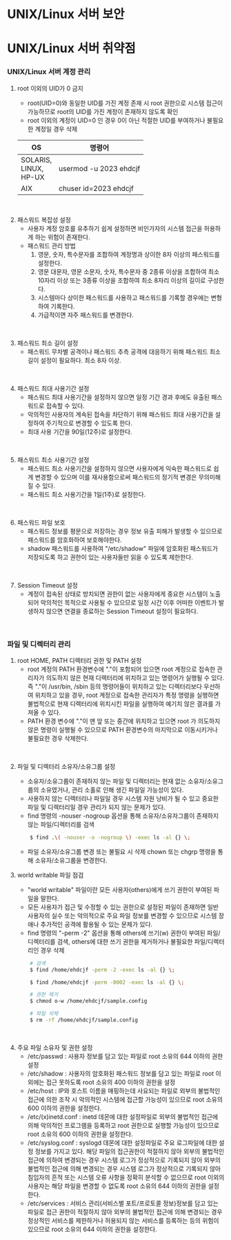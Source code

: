 # UNIX/Linux 서버 보안











# UNIX/Linux 서버 취약점

### UNIX/Linux 서버 계정 관리
1. root 이외의 UID가 0 금지
   *  root(UID=0)와 동일한 UID를 가진 계정 존재 시 root 권한으로 시스템 접근이 가능하므로 root의 UID를 가진 계정이 존재하지 않도록 확인
   *  root 이외의 계정이 UID=0 인 경우 0이 아닌 적절한 UID를 부여하거나 불필요한 계정일 경우 삭제
  
    |OS|명령어|
    |---|---|
    |SOLARIS,<br>LINUX,<br>HP-UX|usermod -u 2023 ehdcjf|
    |AIX|chuser id=2023 ehdcjf|

<br>

2. 패스워드 복잡성 설정
    * 사용자 계정 암호를 유추하기 쉽게 설정하면 비인가자의 시스템 접근을 허용하게 하는 위험이 존재한다. 
    * 패스워드 관리 방법
        1. 영문, 숫자, 특수문자를 조합하여 계정명과 상이한 8자 이상의 패스워드를 설정한다. 
        2. 영문 대문자, 영문 소문자, 숫자, 특수문자 중 2종류 이상을 조합하여 최소 10자리 이상 또는 3종류 이상을 조합하여 최소 8자리 이상의 길이로 구성한다. 
        3. 시스템마다 상이한 패스워드를 사용하고 패스워드를 기록할 경우에는 변형하여 기록한다. 
        4. 가급적이면 자주 패스워드를 변경한다. 
<br>

3. 패스워드 최소 길이 설정
    * 패스워드 무차별 공격이나 패스워드 추측 공격에 대응하기 위해 패스워드 최소 길이 설정이 필요하다. 최소 8자 이상. 

<br>

4. 패스워드 최대 사용기간 설정
    * 패스워드 최대 사용기간을 설정하지 않으면 일정 기간 경과 후에도 유출된 패스워드로 접속할 수 있다. 
    * 악의적인 사용자의 계속된 접속을 차단하기 위해 패스워드 최대 사용기간을 설정하여 주기적으로 변경할 수 있도록 한다. 
    * 최대 사용 기간을 90일(12주)로 설정한다. 

<br>

5. 패스워드 최소 사용기간 설정
    * 패스워드 최소 사용기간을 설정하지 않으면 사용자에게 익숙한 패스워드로 쉽게 변경할 수 있으며 이를 재사용함으로써 패스워드의 정기적 변경은 무의미해질 수 있다. 
    * 패스워드 최소 사용기간을 1일(1주)로 설정한다. 
  
<br>

6. 패스워드 파일 보호
    * 패스워드 정보를 평문으로 저장하는 경우 정보 유출 피해가 발생할 수 있으므로 패스워드를 암호화하여 보호해야한다. 
    * shadow 패스워드를 사용하여 "/etc/shadow" 파일에 암호화된 패스워드가 저장되도록 하고 권한이 있는 사용자들만 읽을 수 있도록 제한한다. 

<br>

7. Session Timeout 설정
    * 계정이 접속된 상태로 방치되면 권한이 없는 사용자에게 중요한 시스템이 노출되어 악의적인 목적으로 사용될 수 있으므로 일정 시간 이후 어떠한 이벤트가 발생하지 않으면 연결을 종료하는 Session Timeout 설정이 필요하다. 
<br>


### 파일 및 디렉터리 관리
1. root HOME, PATH 디렉터리 권한 및 PATH 설정
    * root 계정의 PATH 환경변수에 "."이 포함되어 있으면 root 계정으로 접속한 관리자가 의도하지 않은 현재 디렉터리에 위치하고 있는 명령어가 실행될 수 있다. 즉 "."이 /usr/bin, /sbin 등의 명령어들이 위치하고 있는 디렉터리보다 우선하여 위치하고 있을 경우, root 계정으로 접속한 관리자가 특정 명령을 실행하면 불법적으로 현재 디렉터리에 위치시킨 파일을 실행하여 예기치 않은 결과를 가져올 수 있다. 
    * PATH 환경 변수에 "."이 맨 앞 또는 중간에 위치하고 있으면 root 가 의도하지 않은 명령이 실행될 수 있으므로 PATH 환경변수의 마지막으로 이동시키거나 불필요한 경우 삭제한다. 
<br>

2. 파일 및 디렉터리 소유자/소유그룹 설정
   * 소유자/소유그룹이 존재하지 않는 파일 및 디렉터리는 현재 없는 소유자/소유그룹의 소유였거나, 관리 소홀로 인해 생긴 파일일 가능성이 있다. 
   * 사용하지 않는 디렉터리나 파일일 경우 시스템 자원 낭비가 될 수 있고 중요한 파일 및 디렉터리일 경우 관리가 되지 않는 문제가 있다. 
    * find 명령의 -nouser -nogroup 옵션을 통해 소유자/소유자그룹이 존재하지 않는 파일/디렉터리를 검색
    ```sh
        $ find .\( -nouser -o -nogroup \) -exec ls -al {} \;
    ```

    * 파일 소유자/소유그룹 변경 또는 불필요 시 삭제
        chown 또는 chgrp 명령을 통해 소유자/소유그룹을 변경한다. 

3. world writable 파일 점검
    * "world writable" 파일이란 모든 사용자(others)에게 쓰기 권한이 부여된 파일을 말한다. 
    * 모든 사용자가 접근 및 수정할 수 있는 권한으로 설정된 파일이 존재하면 일반 사용자의 실수 또는 악의적으로 주요 파일 정보를 변경할 수 있으므로 시스템 장애나 추가적인 공격에 활용될 수 있는 문제가 있다. 
    * find 명령의 "-perm -2" 옵션을 통해 others에 쓰기(w) 권한이 부여된 파일/디렉터리를 검색, others에 대한 쓰기 권한을 제거하거나 불필요한 파일/디렉터리인 경우 삭제
    ```sh
        # 검색
        $ find /home/ehdcjf -perm -2 -exec ls -al {} \;

        $ find /home/ehdcjf -perm -0002 -exec ls -al {} \;

        # 권한 제거
        $ chmod o-w /home/ehdcjf/sample.config

        # 파일 삭제
        $ rm -rf /home/ehdcjf/sample.config

    ```
<br>

4. 주요 파일 소유자 및 권한 설정
    * /etc/passwd : 사용자 정보를 담고 있는 파일로 root 소유의 644 이하의 권한 설정
    * /etc/shadow : 사용자의 암호화된 패스워드 정보를 담고 있는 파일로 root 이외에는 접근 못하도록 root 소유의 400 이하의 권한을 설정
    * /etc/host : IP와 호스트 이름을 매핑하는데 사요되는 파일로 외부의 불법적인 접근에 의한 조작 시 악의적인 시스템에 접근할 가능성이 있으므로 root 소유의 600 이하의 권한을 설정한다. 
    * /etc/(x)inetd.conf : inetd 데몬에 대한 설정파일로 외부의 불법적인 접근에 의해 악의적인 프로그램을 등록하고 root 권한으로 실행할 가능성이 있으므로 root 소유의 600 이하의 권한을 설정한다. 
    * /etc/syslog.conf : syslogd 데몬에 대한 설정파일로 주요 로그파일에 대한 설정 정보를 가지고 있다. 해당 파일의 접근권한이 적절하지 않아 외부의 불법적인 접근에 의하여 변경되는 경우 시스템 로그가 정상적으로 기록되지 않아 외부의 불법적인 접근에 의해 변경되는 경우 시스템 로그가 정상적으로 기록되지 않아 침입자의 흔적 또는 시스템 오류 사항을 정확히 분석할 수 없으므로 root 이외의 사용자는 해당 파일을 변경할 수 없도록 root 소유의 644 이하의 권한을 설정한다. 
    * /etc/services : 서비스 관리(서비스별 포트/프로토콜 정보)정보를 담고 있는 파일로 접근 권한이 적절하지 않아 외부의 불법적인 접근에 의해 변경되는 경우 정상적인 서비스를 제한하거나 허용되지 않는 서비스를 등록하는 등의 위험이 있으므로 root 소유의 644 이하의 권한을 설정한다. 


